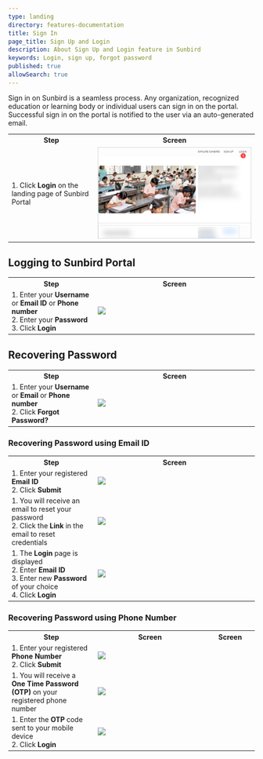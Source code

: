 ```yaml
---
type: landing
directory: features-documentation
title: Sign In
page_title: Sign Up and Login
description: About Sign Up and Login feature in Sunbird 
keywords: Login, sign up, forgot password
published: true
allowSearch: true
---
```

Sign in on Sunbird is a seamless process. Any organization, recognized education or learning body or individual users can sign in on the portal. Successful sign in on the portal is notified to the user via an auto-generated email.

<table>
	<tr>
		<th style="width:35%;">Step</th>
		<th style="width:65%;">Screen</th>
	</tr>
	<tr>
		<td>1. Click <b>Login</b> on the landing page of Sunbird Portal
    </td>
    <td><img src="pages/features-documentation/images/landinglogin.png"></td>
    </tr>
    </table>

## Logging to Sunbird Portal

<table>
  <tr>
    <th style="width:35%;"><strong>Step</strong></th>
    <th style="width:65%;"><strong>Screen</strong></th>
  </tr>
  <tr>
   <td>1. Enter your <b>Username</b> or <b>Email ID</b> or <b>Phone number</b> <br>2. Enter your <b>Password</b> <br>3. Click <b>Login</b>
	</td>
	<td><img src="pages/features-documentation/images/loginwithphone.png"></td>
    </tr>
</table>
    
## Recovering Password

<table>
  <tr>
    <th style="width:35%;">Step</th>
    <th style="width:65%;">Screen</th>
  </tr>
  <tr>
	  <td>1. Enter your <b>Username</b> or <b>Email</b> or <b>Phone number</b> <br>2. Click <b>Forgot Password?</b></td>
	<td><img src="pages/features-documentation/images/forgotpassword.png"></td>
    </tr>
    </table>
    
### Recovering Password using Email ID
    
  <table>
  <tr>
    <th style="width:35%;">Step</th>
    <th style="width:65%;">Screen</th>
  </tr>
  <tr>
    <td>1. Enter your registered <b>Email ID</b> <br>2. Click <b>Submit</b></td> 
    <td><img src="pages/features-documentation/images/forgotpassword1.png"></td>
  </tr>
  <tr>
    <td>1. You will receive an email to reset your password <br>2. Click the <b>Link</b> in the email to reset credentials</td>
    <td colspan="2"><img src="pages/features-documentation/images/emaillink.png"></td>
  </tr>
  <tr>
    <td>1. The <b>Login</b> page is displayed <br>2. Enter <b>Email ID</b> <br>3. Enter new <b>Password</b> of your choice <br>4. Click <b>Login</b></td>
    <td><img src="pages/features-documentation/images/loginemail.png"></td>
  </tr>
  </table>
  
### Recovering Password using Phone Number
    
  <table>
  <tr>
    <th style="width:35%;">Step</th>
    <th style="width:45%;">Screen</th>
    <th style="width:20%;">Screen</th>
  </tr>
  <tr>  
    <td>1. Enter your registered <b>Phone Number</b> <br>2. Click <b>Submit</b></td> 
    <td colspan="2"><img src="pages/features-documentation/images/forgotpassword1.png"></td>
	    
  </tr>
  <tr>
    <td>1. You will receive a <b>One Time Password (OTP)</b> on your registered phone number</td>
    <td><img src="pages/features-documentation/images/mobileotp.png"></td>
	  <td> </td>
  </tr>
  <tr>
    <td>1. Enter the <b>OTP</b> code sent to your mobile device <br>2. Click <b>Login</b></td>
    <td colspan="2" ><img src="pages/features-documentation/images/otpcode.png"></td>
	   
  </tr>
</table>
	  
	
